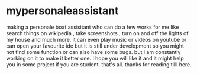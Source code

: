 # mypersonaleassistant
making a personale boat assisitant who can do a few works for me like search things on wikipedia , take screenshots , turn on and off the lights of my house and much more.
it can even play music or videos on youtube or can open your favourite ide but it is still under development so you might not find some function or can also have some bugs.
but i am constantly working on it to make it better one.
i hope you will like it and it might help you in some project if you are student.
that's all.
thanks for reading tilll here.

